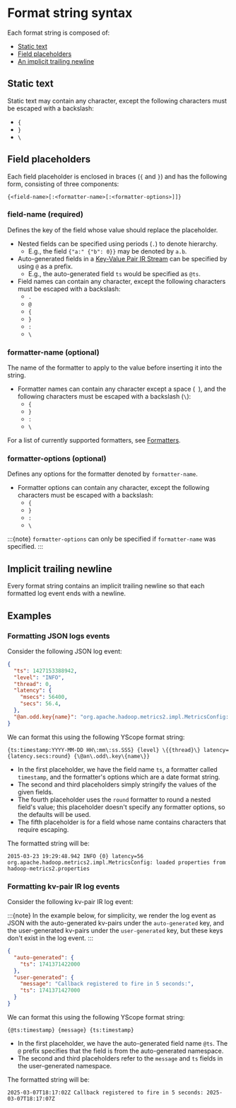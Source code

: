 # Format string syntax

Each format string is composed of:
* [Static text](#static-text)
* [Field placeholders](#field-placeholders)
* [An implicit trailing newline](#implicit-trailing-newline)

## Static text
Static text may contain any character, except the following characters must be escaped with a
backslash:
* `{`
* `}`
* `\`

## Field placeholders
Each field placeholder is enclosed in braces (`{` and `}`) and has the following form, consisting of
three components:
```
{<field-name>[:<formatter-name>[:<formatter-options>]]}
```

### field-name (required)
Defines the key of the field whose value should replace the placeholder.

* Nested fields can be specified using periods (`.`) to denote hierarchy.
  * E.g., the field `{"a:" {"b": 0}}` may be denoted by `a.b`.
* Auto-generated fields in a [Key-Value Pair IR Stream][kvPairIr] can be specified by using `@` as a
prefix.
  * E.g., the auto-generated field `ts` would be specified as `@ts`.
* Field names can contain any character, except the following characters must be escaped with a
  backslash:
  * `.`
  * `@`
  * `{`
  * `}`
  * `:`
  * `\`

### formatter-name (optional)
The name of the formatter to apply to the value before inserting it into the string.

* Formatter names can contain any character except a space (` `), and the following characters must
  be escaped with a backslash (`\`):
  * `{`
  * `}`
  * `:`
  * `\`

For a list of currently supported formatters, see [Formatters](format-struct-logs-formatters).

### formatter-options (optional)
Defines any options for the formatter denoted by `formatter-name`.

* Formatter options can contain any character, except the following characters must be escaped with
  a backslash:
  * `{`
  * `}`
  * `:`
  * `\`

:::{note}
`formatter-options` can only be specified if `formatter-name` was specified.
:::

## Implicit trailing newline

Every format string contains an implicit trailing newline so that each formatted log event ends with
a newline.

## Examples

### Formatting JSON logs events

Consider the following JSON log event:
```json
{
  "ts": 1427153388942,
  "level": "INFO",
  "thread": 0,
  "latency": {
    "msecs": 56400,
    "secs": 56.4,
  },
  "@an.odd.key{name}": "org.apache.hadoop.metrics2.impl.MetricsConfig: loaded properties from hadoop-metrics2.properties"
}
```

We can format this using the following YScope format string:

```
{ts:timestamp:YYYY-MM-DD HH\:mm\:ss.SSS} {level} \{{thread}\} latency={latency.secs:round} {\@an\.odd\.key\{name\}}
```

* In the first placeholder, we have the field name `ts`, a formatter called `timestamp`, and the
 formatter's options which are a date format string.
* The second and third placeholders simply stringify the values of the given fields.
* The fourth placeholder uses the `round` formatter to round a nested field's value; this
  placeholder doesn't specify any formatter options, so the defaults will be used.
* The fifth placeholder is for a field whose name contains characters that require escaping.

The formatted string will be:
```
2015-03-23 19:29:48.942 INFO {0} latency=56 org.apache.hadoop.metrics2.impl.MetricsConfig: loaded properties from hadoop-metrics2.properties
```

### Formatting kv-pair IR log events

Consider the following kv-pair IR log event:

:::{note}
In the example below, for simplicity, we render the log event as JSON with the auto-generated
kv-pairs under the `auto-generated` key, and the user-generated kv-pairs under the `user-generated`
key, but these keys don't exist in the log event.
:::

```json
{
  "auto-generated": {
    "ts": 1741371422000
  },
  "user-generated": {
    "message": "Callback registered to fire in 5 seconds:",
    "ts": 1741371427000
  }
}
```

We can format this using the following YScope format string:

```
{@ts:timestamp} {message} {ts:timestamp}
```

* In the first placeholder, we have the auto-generated field name `@ts`. The `@` prefix specifies
  that the field is from the auto-generated namespace.
* The second and third placeholders refer to the `message` and `ts` fields in the user-generated
  namespace.

The formatted string will be:
```
2025-03-07T18:17:02Z Callback registered to fire in 5 seconds: 2025-03-07T18:17:07Z
```

[kvPairIr]: https://docs.yscope.com/clp/main/dev-guide/design-key-value-pair-ir-stream.html
